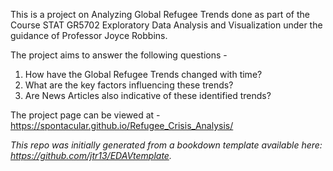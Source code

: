 This is a project on Analyzing Global Refugee Trends done as part of the Course STAT GR5702 Exploratory Data Analysis and Visualization under the guidance of Professor Joyce Robbins.

The project aims to answer the following questions - 
  1. How have the Global Refugee Trends changed with time?
  2. What are the key factors influencing these trends?
  3. Are News Articles also indicative of these identified trends?
  
The project page can be viewed at - https://spontacular.github.io/Refugee_Crisis_Analysis/

*This repo was initially generated from a bookdown template available here: https://github.com/jtr13/EDAVtemplate.*	